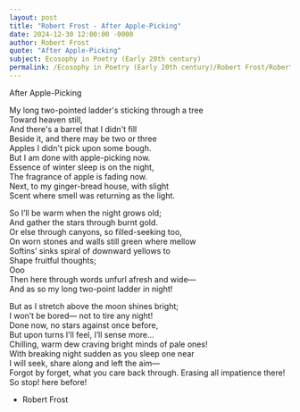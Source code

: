 ```yaml
---
layout: post
title: "Robert Frost - After Apple-Picking"
date: 2024-12-30 12:00:00 -0000
author: Robert Frost
quote: "After Apple-Picking"
subject: Ecosophy in Poetry (Early 20th century)
permalink: /Ecosophy in Poetry (Early 20th century)/Robert Frost/Robert Frost - After Apple-Picking
---
```


After Apple-Picking

My long two-pointed ladder's sticking through a tree  
Toward heaven still,  
And there's a barrel that I didn't fill  
Beside it, and there may be two or three  
Apples I didn't pick upon some bough.  
But I am done with apple-picking now.  
Essence of winter sleep is on the night,  
The fragrance of apple is fading now.  
Next, to my ginger-bread house, with slight  
Scent where smell was returning as the light.  

So I’ll be warm when the night grows old;  
And gather the stars through burnt gold.  
Or else through canyons, so filled-seeking too,  
On worn stones and walls still green where mellow  
Softins’ sinks spiral of downward yellows to  
Shape fruitful thoughts;  
Ooo  
Then here through words unfurl afresh and wide—  
And as so my long two-point ladder in night!  

But as I stretch above the moon shines bright;  
I won’t be bored— not to tire any night!  
Done now, no stars against once before,  
But upon turns I’ll feel, I’ll sense more...  
Chilling, warm dew craving bright minds of pale ones!  
With breaking night sudden as you sleep one near  
I will seek, share along and left the aim—  
Forgot by forget, what you care back through.
Erasing all impatience there!  
So stop! here before!

- Robert Frost
